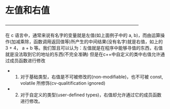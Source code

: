 # 左值和右值
——————————————————————————————

在 c 语言中，通常来说有名字的变量就是左值(如上面例子中的 a, b)，而由运算操作(加减乘除，函数调用返回值等)所产生的中间结果(没有名字)就是右值，如上的 3 + 4， a + b 等。我们暂且可以认为：左值就是在程序中能够寻值的东西，右值就是没法取到它的地址的东西(不完全准确)
但是在c++中自定义的类中右值允许通过成员函数进行修改
- 1) 对于基础类型，右值是不可被修改的(non-modifiable)，也不可被 const, volatile 所修饰(cv-qualitification ignored)

- 2) 对于自定义的类型(user-defined types)，右值却允许通过它的成员函数进行修改。
